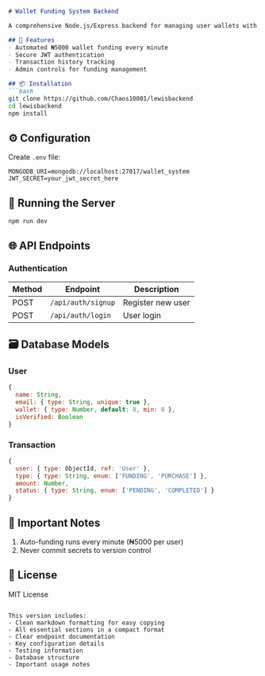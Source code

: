 ```markdown
# Wallet Funding System Backend

A comprehensive Node.js/Express backend for managing user wallets with automatic funding, payment processing, and transaction tracking.

## 🚀 Features
- Automated ₦5000 wallet funding every minute
- Secure JWT authentication
- Transaction history tracking
- Admin controls for funding management

## 📦 Installation
```bash
git clone https://github.com/Chaos10001/lewisbackend
cd lewisbackend
npm install
```

## ⚙️ Configuration
Create `.env` file:
```env
MONGODB_URI=mongodb://localhost:27017/wallet_system
JWT_SECRET=your_jwt_secret_here
```

## 🏃 Running the Server
```bash
npm run dev
```

## 🌐 API Endpoints

### Authentication
| Method | Endpoint | Description |
|--------|----------|-------------|
| POST | `/api/auth/signup` | Register new user |
| POST | `/api/auth/login` | User login |


## 🗃️ Database Models
### User
```javascript
{
  name: String,
  email: { type: String, unique: true },
  wallet: { type: Number, default: 0, min: 0 },
  isVerified: Boolean
}
```

### Transaction
```javascript
{
  user: { type: ObjectId, ref: 'User' },
  type: { type: String, enum: ['FUNDING', 'PURCHASE'] },
  amount: Number,
  status: { type: String, enum: ['PENDING', 'COMPLETED'] }
}
```

## 🚨 Important Notes
1. Auto-funding runs every minute (₦5000 per user)
3. Never commit secrets to version control

## 📜 License
MIT License
```

This version includes:
- Clean markdown formatting for easy copying
- All essential sections in a compact format
- Clear endpoint documentation
- Key configuration details
- Testing information
- Database structure
- Important usage notes
